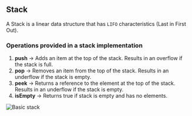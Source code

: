 ## Stack
A Stack is a linear data structure that has `LIFO` characteristics (Last in First Out).

### Operations provided in a stack implementation
1. **push** -> Adds an item at the top of the stack. Results in an overflow if the stack is full.
2. **pop** -> Removes an item from the top of the stack. Results in an underflow if the stack is empty.
3. **peek** -> Returns a reference to the element at the top of the stack. Results in an underflow if the stack is empty.
4. **isEmpty** -> Returns true if stack is empty and has no elements.

![Basic stack](../assets/Data_stack.svg)

